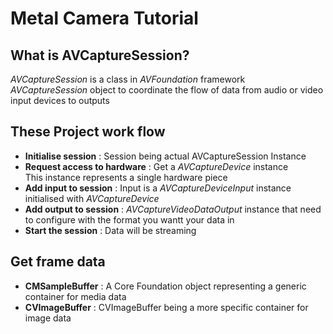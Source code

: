 # Metal Camera Tutorial

## What is AVCaptureSession?
*AVCaptureSession* is a class in *AVFoundation* framework
<br>*AVCaptureSession* object to coordinate the flow of data from audio or video input devices to outputs

## These Project work flow
- **Initialise session** : Session being actual AVCaptureSession Instance
- **Request access to hardware** : Get a *AVCaptureDevice* instance<br>This instance represents a single hardware piece
- **Add input to session** : Input is a *AVCaptureDeviceInput* instance initialised with *AVCaptureDevice*
- **Add output to session** : *AVCaptureVideoDataOutput* instance that need to configure with the format you wantt your data in
- **Start the session** : Data will be streaming

## Get frame data
- **CMSampleBuffer** : A Core Foundation object representing a generic container for media data
- **CVImageBuffer** : CVImageBuffer being a more specific container for image data